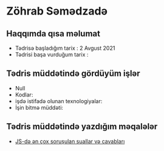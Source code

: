 # Zöhrab Səmədzadə
## Haqqımda qısa məlumat
- Tədrisə başladığım tarix : 2 Avgust 2021
- Tədrisi başa vurduğum tarix : 
## Tədris müddətində gördüyüm işlər
- Null
 - Kodlar:
 - işdə istifadə olunan texnologiyalar:
 - İşin bitmə müddəti:
## Tədris müddətində yazdığım məqalələr
- [JS-də ən çox soruşulan suallar və cavabları](https://medium.com/@zohrabsemedzade3/javascript-%C9%99n-%C3%A7ox-soru%C5%9Fulan-suallar-v%C9%99-cavablar%C4%B1-8a21d34c1270)
